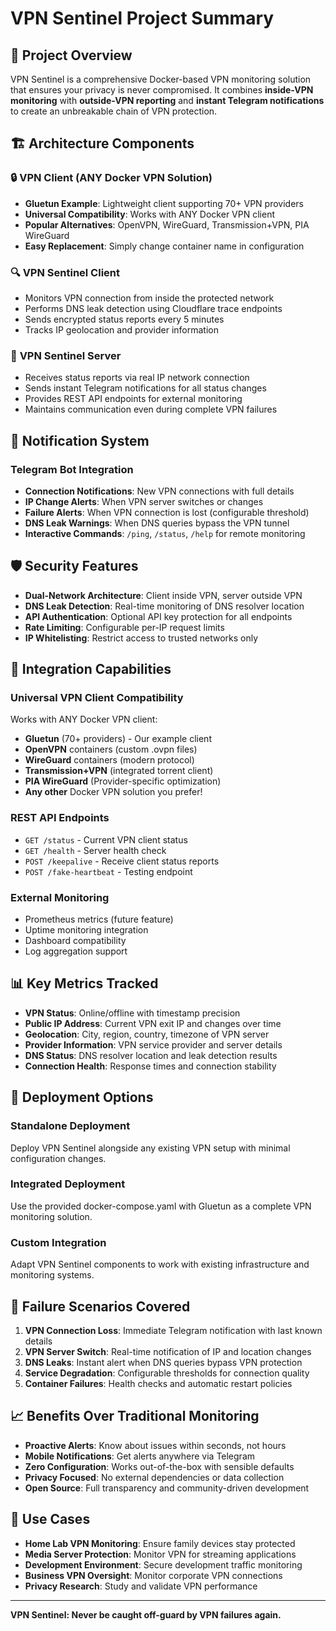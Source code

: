 # VPN Sentinel Project Summary

## 🎯 **Project Overview**

VPN Sentinel is a comprehensive Docker-based VPN monitoring solution that ensures your privacy is never compromised. It combines **inside-VPN monitoring** with **outside-VPN reporting** and **instant Telegram notifications** to create an unbreakable chain of VPN protection.

## 🏗️ **Architecture Components**

### 🔒 **VPN Client (ANY Docker VPN Solution)**
- **Gluetun Example**: Lightweight client supporting 70+ VPN providers
- **Universal Compatibility**: Works with ANY Docker VPN client
- **Popular Alternatives**: OpenVPN, WireGuard, Transmission+VPN, PIA WireGuard
- **Easy Replacement**: Simply change container name in configuration

### 🔍 **VPN Sentinel Client**
- Monitors VPN connection from inside the protected network
- Performs DNS leak detection using Cloudflare trace endpoints
- Sends encrypted status reports every 5 minutes
- Tracks IP geolocation and provider information

### 📡 **VPN Sentinel Server**
- Receives status reports via real IP network connection
- Sends instant Telegram notifications for all status changes
- Provides REST API endpoints for external monitoring
- Maintains communication even during complete VPN failures

## 📱 **Notification System**

### **Telegram Bot Integration**
- **Connection Notifications**: New VPN connections with full details
- **IP Change Alerts**: When VPN server switches or changes
- **Failure Alerts**: When VPN connection is lost (configurable threshold)
- **DNS Leak Warnings**: When DNS queries bypass the VPN tunnel
- **Interactive Commands**: `/ping`, `/status`, `/help` for remote monitoring

## 🛡️ **Security Features**

- **Dual-Network Architecture**: Client inside VPN, server outside VPN
- **DNS Leak Detection**: Real-time monitoring of DNS resolver location
- **API Authentication**: Optional API key protection for all endpoints
- **Rate Limiting**: Configurable per-IP request limits
- **IP Whitelisting**: Restrict access to trusted networks only

## 🔌 **Integration Capabilities**

### **Universal VPN Client Compatibility**
Works with ANY Docker VPN client:
- **Gluetun** (70+ providers) - Our example client
- **OpenVPN** containers (custom .ovpn files)
- **WireGuard** containers (modern protocol)
- **Transmission+VPN** (integrated torrent client)
- **PIA WireGuard** (Provider-specific optimization)
- **Any other** Docker VPN solution you prefer!

### **REST API Endpoints**
- `GET /status` - Current VPN client status
- `GET /health` - Server health check
- `POST /keepalive` - Receive client status reports
- `POST /fake-heartbeat` - Testing endpoint

### **External Monitoring**
- Prometheus metrics (future feature)
- Uptime monitoring integration
- Dashboard compatibility
- Log aggregation support

## 📊 **Key Metrics Tracked**

- **VPN Status**: Online/offline with timestamp precision
- **Public IP Address**: Current VPN exit IP and changes over time
- **Geolocation**: City, region, country, timezone of VPN server
- **Provider Information**: VPN service provider and server details
- **DNS Status**: DNS resolver location and leak detection results
- **Connection Health**: Response times and connection stability

## 🚀 **Deployment Options**

### **Standalone Deployment**
Deploy VPN Sentinel alongside any existing VPN setup with minimal configuration changes.

### **Integrated Deployment**  
Use the provided docker-compose.yaml with Gluetun as a complete VPN monitoring solution.

### **Custom Integration**
Adapt VPN Sentinel components to work with existing infrastructure and monitoring systems.

## 🔄 **Failure Scenarios Covered**

1. **VPN Connection Loss**: Immediate Telegram notification with last known details
2. **VPN Server Switch**: Real-time notification of IP and location changes  
3. **DNS Leaks**: Instant alert when DNS queries bypass VPN protection
4. **Service Degradation**: Configurable thresholds for connection quality
5. **Container Failures**: Health checks and automatic restart policies

## 📈 **Benefits Over Traditional Monitoring**

- **Proactive Alerts**: Know about issues within seconds, not hours
- **Mobile Notifications**: Get alerts anywhere via Telegram
- **Zero Configuration**: Works out-of-the-box with sensible defaults
- **Privacy Focused**: No external dependencies or data collection
- **Open Source**: Full transparency and community-driven development

## 🎯 **Use Cases**

- **Home Lab VPN Monitoring**: Ensure family devices stay protected
- **Media Server Protection**: Monitor VPN for streaming applications
- **Development Environment**: Secure development traffic monitoring
- **Business VPN Oversight**: Monitor corporate VPN connections
- **Privacy Research**: Study and validate VPN performance

---

**VPN Sentinel: Never be caught off-guard by VPN failures again.**